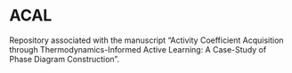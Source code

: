 # ACAL

Repository associated with the manuscript “Activity Coefficient Acquisition through Thermodynamics-Informed Active Learning: A Case-Study of Phase Diagram Construction”.
